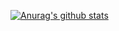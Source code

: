 [![Anurag's github stats](https://github-readme-stats.vercel.app/api?username=WorldDogs&show_icons=true&theme=radical&include_all_commits=true)](https://github.com/WorldDogs)
<!--
**WorldDogs/WorldDogs** is a ✨ _special_ ✨ repository because its `README.md` (this file) appears on your GitHub profile.

Here are some ideas to get you started:

- 🔭 I’m currently working on ...
- 🌱 I’m currently learning ...
- 👯 I’m looking to collaborate on ...
- 🤔 I’m looking for help with ...
- 💬 Ask me about ...
- 📫 How to reach me: ...
- 😄 Pronouns: ...
- ⚡ Fun fact: ...
-->
